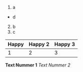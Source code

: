 1. a
  * d
2. b
3. c

| Happy | Happy 2 | Happy 3|
|-------|---------|--------|
|1| 2| 3|

**Text Nummer 1**
*Text Nummer 2*
